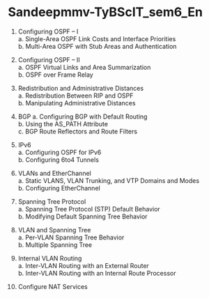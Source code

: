 # Sandeepmmv-TyBScIT_sem6_En
1. Configuring OSPF – I  
a. Single-Area OSPF Link Costs and Interface Priorities  
b. Multi-Area OSPF with Stub Areas and Authentication  
  
2. Configuring OSPF – II  
a. OSPF Virtual Links and Area Summarization  
b. OSPF over Frame Relay  
  
3. Redistribution and Administrative Distances  
a. Redistribution Between RIP and OSPF  
b. Manipulating Administrative Distances  
  
4. BGP 
a. Configuring BGP with Default Routing  
b. Using the AS_PATH Attribute  
c. BGP Route Reflectors and Route Filters  
  
5. IPv6  
a. Configuring OSPF for IPv6  
b. Configuring 6to4 Tunnels  
  
6. VLANs and EtherChannel  
a. Static VLANS, VLAN Trunking, and VTP Domains and Modes  
b. Configuring EtherChannel  
  
7. Spanning Tree Protocol  
a. Spanning Tree Protocol (STP) Default Behavior  
b. Modifying Default Spanning Tree Behavior  
 
  
 
8. VLAN and Spanning Tree  
a. Per-VLAN Spanning Tree Behavior  
b. Multiple Spanning Tree  
  
9. Internal VLAN Routing  
a. Inter-VLAN Routing with an External Router  
b. Inter-VLAN Routing with an Internal Route Processor 
  
10. Configure NAT Services  
